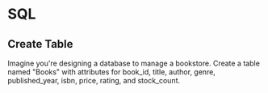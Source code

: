 # SQL

## Create Table

Imagine you're designing a database to manage a bookstore. Create a table named "Books" with attributes for book_id, title, author, genre, published_year, isbn, price, rating, and stock_count.
